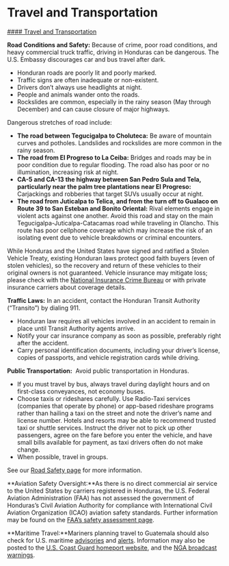 # Travel and Transportation

[#### Travel and Transportation](javascript:void(0); "Travel and Transportation")

**Road Conditions and Safety:** Because of crime, poor road conditions, and heavy commercial truck traffic, driving in Honduras can be dangerous. The U.S. Embassy discourages car and bus travel after dark.

* Honduran roads are poorly lit and poorly marked.
* Traffic signs are often inadequate or non-existent.
* Drivers don’t always use headlights at night.
* People and animals wander onto the roads.
* Rockslides are common, especially in the rainy season (May through December) and can cause closure of major highways.

Dangerous stretches of road include:

* **The road between Tegucigalpa to Choluteca:** Be aware of mountain curves and potholes. Landslides and rockslides are more common in the rainy season.
* **The road from El Progreso to La Ceiba:** Bridges and roads may be in poor condition due to regular flooding. The road also has poor or no illumination, increasing risk at night.
* **CA-5 and CA-13 the highway between San Pedro Sula and Tela, particularly near the palm tree plantations near El Progreso:** Carjackings and robberies that target SUVs usually occur at night.
* **The road from Juticalpa to Telica, and from the turn off to Gualaco on Route 39 to San Esteban and Bonito Oriental:** Rival elements engage in violent acts against one another. Avoid this road and stay on the main Tegucigalpa-Juticalpa-Catacamas road while traveling in Olancho. This route has poor cellphone coverage which may increase the risk of an isolating event due to vehicle breakdowns or criminal encounters.

While Honduras and the United States have signed and ratified a Stolen Vehicle Treaty, existing Honduran laws protect good faith buyers (even of stolen vehicles), so the recovery and return of these vehicles to their original owners is not guaranteed. Vehicle insurance may mitigate loss; please check with the [National Insurance Crime Bureau](https://travel.state.gov/content/travel/en/international-travel/International-Travel-Country-Information-Pages/Honduras.html#ExternalPopup) or with private insurance carriers about coverage details.

**Traffic Laws:** In an accident, contact the Honduran Transit Authority (“Transito”) by dialing 911.

* Honduran law requires all vehicles involved in an accident to remain in place until Transit Authority agents arrive.
* Notify your car insurance company as soon as possible, preferably right after the accident.
* Carry personal identification documents, including your driver’s license, copies of passports, and vehicle registration cards while driving.

**Public Transportation:**  Avoid public transportation in Honduras.

* If you must travel by bus, always travel during daylight hours and on first-class conveyances, not economy buses.
* Choose taxis or rideshares carefully. Use Radio-Taxi services (companies that operate by phone) or app-based rideshare programs rather than hailing a taxi on the street and note the driver’s name and license number. Hotels and resorts may be able to recommend trusted taxi or shuttle services. Instruct the driver not to pick up other passengers, agree on the fare before you enter the vehicle, and have small bills available for payment, as taxi drivers often do not make change.
* When possible, travel in groups.

See our [Road Safety page](https://travel.state.gov/content/travel/en/international-travel/before-you-go/driving-and-road-safety.html) for more information.

**Aviation Safety Oversight:**As there is no direct commercial air service to the United States by carriers registered in Honduras, the U.S. Federal Aviation Administration (FAA) has not assessed the government of Honduras’s Civil Aviation Authority for compliance with International Civil Aviation Organization (ICAO) aviation safety standards. Further information may be found on the [FAA’s safety assessment page](https://travel.state.gov/content/travel/en/international-travel/International-Travel-Country-Information-Pages/Honduras.html#ExternalPopup).

**Maritime Travel:**Mariners planning travel to Guatemala should also check for U.S. maritime [advisories](https://travel.state.gov/content/travel/en/international-travel/International-Travel-Country-Information-Pages/Guatemala.html#ExternalPopup) and [alerts](https://travel.state.gov/content/travel/en/international-travel/International-Travel-Country-Information-Pages/Guatemala.html#ExternalPopup). Information may also be posted to the [U.S. Coast Guard homeport website](https://travel.state.gov/content/travel/en/international-travel/International-Travel-Country-Information-Pages/Guatemala.html#ExternalPopup), and the [NGA broadcast warnings](https://travel.state.gov/content/travel/en/international-travel/International-Travel-Country-Information-Pages/Guatemala.html#ExternalPopup).